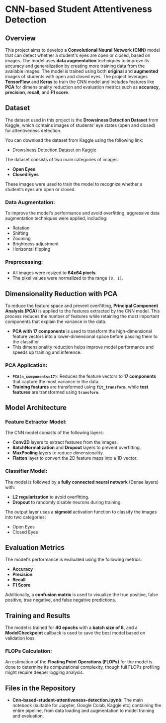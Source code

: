 # CNN-based Student Attentiveness Detection

## Overview

This project aims to develop a **Convolutional Neural Network (CNN)** model that can detect whether a student's eyes are open or closed, based on images. The model uses **data augmentation** techniques to improve its accuracy and generalization by creating more training data from the available images. The model is trained using both **original** and **augmented** images of students with open and closed eyes. The project leverages **TensorFlow** and **Keras** to train the CNN model and includes features like **PCA** for dimensionality reduction and evaluation metrics such as **accuracy**, **precision**, **recall**, and **F1 score**.

## Dataset

The dataset used in this project is the **Drowsiness Detection Dataset** from Kaggle, which contains images of students' eye states (open and closed) for attentiveness detection.

You can download the dataset from Kaggle using the following link:

- [Drowsiness Detection Dataset on Kaggle](https://www.kaggle.com/datasets/prasadvpatil/mrl-dataset/data)

The dataset consists of two main categories of images:
- **Open Eyes**
- **Closed Eyes**

These images were used to train the model to recognize whether a student’s eyes are open or closed.

### **Data Augmentation:**
To improve the model's performance and avoid overfitting, aggressive data augmentation techniques were applied, including:
- Rotation
- Shifting
- Zooming
- Brightness adjustment
- Horizontal flipping

### **Preprocessing:**
- All images were resized to **64x64 pixels**.
- The pixel values were normalized to the range `[0, 1]`.

## Dimensionality Reduction with PCA

To reduce the feature space and prevent overfitting, **Principal Component Analysis (PCA)** is applied to the features extracted by the CNN model. This process reduces the number of features while retaining the most important components that explain the variance in the data.

- **PCA with 17 components** is used to transform the high-dimensional feature vectors into a lower-dimensional space before passing them to the classifier.
- This dimensionality reduction helps improve model performance and speeds up training and inference.

### **PCA Application:**
- **`PCA(n_components=17)`**: Reduces the feature vectors to **17 components** that capture the most variance in the data.
- **Training features** are transformed using **`fit_transform`**, while **test features** are transformed using **`transform`**.

## Model Architecture

### **Feature Extractor Model:**
The CNN model consists of the following layers:
- **Conv2D** layers to extract features from the images.
- **BatchNormalization** and **Dropout** layers to prevent overfitting.
- **MaxPooling** layers to reduce dimensionality.
- **Flatten** layer to convert the 2D feature maps into a 1D vector.

### **Classifier Model:**
The model is followed by a **fully connected neural network** (Dense layers) with:
- **L2 regularization** to avoid overfitting.
- **Dropout** to randomly disable neurons during training.

The output layer uses a **sigmoid** activation function to classify the images into two categories:
- Open Eyes
- Closed Eyes

## Evaluation Metrics

The model's performance is evaluated using the following metrics:
- **Accuracy**
- **Precision**
- **Recall**
- **F1 Score**

Additionally, a **confusion matrix** is used to visualize the true positive, false positive, true negative, and false negative predictions.

## Training and Results

The model is trained for **40 epochs** with a **batch size of 8**, and a **ModelCheckpoint** callback is used to save the best model based on validation loss.

### **FLOPs Calculation**:
An estimation of the **Floating Point Operations (FLOPs)** for the model is done to determine its computational complexity, though full FLOPs profiling might require deeper logging analysis.

## Files in the Repository

- **Cnn-based-student-attentiveness-detection.ipynb**: The main notebook (suitable for Jupyter, Google Colab, Kaggle etc) containing the entire pipeline, from data loading and augmentation to model training and evaluation.
